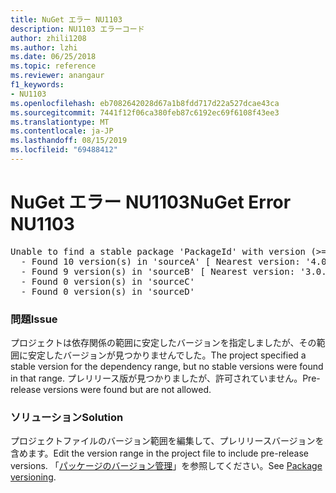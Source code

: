 ```yaml
---
title: NuGet エラー NU1103
description: NU1103 エラーコード
author: zhili1208
ms.author: lzhi
ms.date: 06/25/2018
ms.topic: reference
ms.reviewer: anangaur
f1_keywords:
- NU1103
ms.openlocfilehash: eb7082642028d67a1b8fdd717d22a527dcae43ca
ms.sourcegitcommit: 7441f12f06ca380feb87c6192ec69f6108f43ee3
ms.translationtype: MT
ms.contentlocale: ja-JP
ms.lasthandoff: 08/15/2019
ms.locfileid: "69488412"
---
```

# <a name="nuget-error-nu1103"></a><span data-ttu-id="44b59-103">NuGet エラー NU1103</span><span class="sxs-lookup"><span data-stu-id="44b59-103">NuGet Error NU1103</span></span>

<pre>Unable to find a stable package 'PackageId' with version (>= 3.0.0)<br/>  - Found 10 version(s) in 'sourceA' [ Nearest version: '4.0.0-rc-2129' ]<br/>  - Found 9 version(s) in 'sourceB' [ Nearest version: '3.0.0-beta-00032' ]<br/>  - Found 0 version(s) in 'sourceC'<br/>  - Found 0 version(s) in 'sourceD'</pre>

### <a name="issue"></a><span data-ttu-id="44b59-104">問題</span><span class="sxs-lookup"><span data-stu-id="44b59-104">Issue</span></span>
<span data-ttu-id="44b59-105">プロジェクトは依存関係の範囲に安定したバージョンを指定しましたが、その範囲に安定したバージョンが見つかりませんでした。</span><span class="sxs-lookup"><span data-stu-id="44b59-105">The project specified a stable version for the dependency range, but no stable versions were found in that range.</span></span> <span data-ttu-id="44b59-106">プレリリース版が見つかりましたが、許可されていません。</span><span class="sxs-lookup"><span data-stu-id="44b59-106">Pre-release versions were found but are not allowed.</span></span>

### <a name="solution"></a><span data-ttu-id="44b59-107">ソリューション</span><span class="sxs-lookup"><span data-stu-id="44b59-107">Solution</span></span>
<span data-ttu-id="44b59-108">プロジェクトファイルのバージョン範囲を編集して、プレリリースバージョンを含めます。</span><span class="sxs-lookup"><span data-stu-id="44b59-108">Edit the version range in the project file to include pre-release versions.</span></span> <span data-ttu-id="44b59-109">「[パッケージのバージョン管理](../../concepts/package-versioning.md)」を参照してください。</span><span class="sxs-lookup"><span data-stu-id="44b59-109">See [Package versioning](../../concepts/package-versioning.md).</span></span>